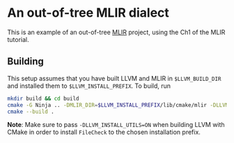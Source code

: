 # An out-of-tree MLIR dialect

This is an example of an out-of-tree [MLIR](https://mlir.llvm.org/) project, using the Ch1 of the MLIR tutorial.

## Building

This setup assumes that you have built LLVM and MLIR in `$LLVM_BUILD_DIR` and installed them to `$LLVM_INSTALL_PREFIX`. To build, run
```sh
mkdir build && cd build
cmake -G Ninja .. -DMLIR_DIR=$LLVM_INSTALL_PREFIX/lib/cmake/mlir -DLLVM_EXTERNAL_LIT=$LLVM_BUILD_DIR/bin/llvm-lit
cmake --build .
```

**Note**: Make sure to pass `-DLLVM_INSTALL_UTILS=ON` when building LLVM with CMake in order to install `FileCheck` to the chosen installation prefix.

